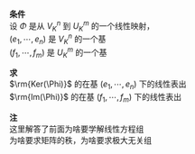**条件**    
设 $\Phi$ 是从 $V_K^n$ 到 $U_K^m$ 的一个线性映射，    
 $(e_1,\cdots,e_n)$ 是 $V_K^n$ 的一个基    
 $(f_1,\cdots,f_m)$ 是 $U_K^m$ 的一个基    
    
**求**    
 $\rm{Ker(\Phi)}$ 的在基 $(e_1,\cdots,e_n)$ 下的线性表出    
 $\rm{Im(\Phi)}$ 的在基 $(f_1,\cdots,f_m)$ 下的线性表出    
    
**注**    
这里解答了前面为啥要学解线性方程组    
为啥要求矩阵的秩，为啥要求极大无关组    
    
